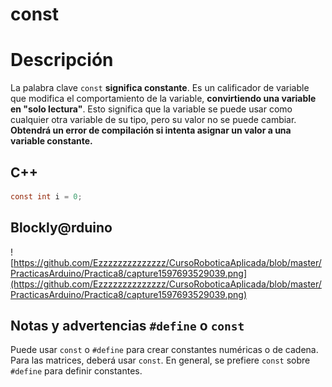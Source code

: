 # const

# Descripción
La palabra clave `const` **significa constante**. Es un calificador de variable que modifica el comportamiento de la variable, **convirtiendo una variable en "solo lectura"**. Esto significa que la variable se puede usar como cualquier otra variable de su tipo, pero su valor no se puede cambiar. **Obtendrá un error de compilación si intenta asignar un valor a una variable constante.**

## C++
```c
const int i = 0;
```
## Blockly@rduino
![https://github.com/Ezzzzzzzzzzzzzz/CursoRoboticaAplicada/blob/master/PracticasArduino/Practica8/capture1597693529039.png](https://github.com/Ezzzzzzzzzzzzzz/CursoRoboticaAplicada/blob/master/PracticasArduino/Practica8/capture1597693529039.png)

## Notas y advertencias `#define` o `const`

Puede usar `const` o `#define` para crear constantes numéricas o de cadena. Para las matrices, deberá usar `const`. En general, se prefiere `const` sobre `#define` para definir constantes.
<!--stackedit_data:
eyJoaXN0b3J5IjpbMzEzNTI4NTEsMTY5MzU4ODE5N119
-->